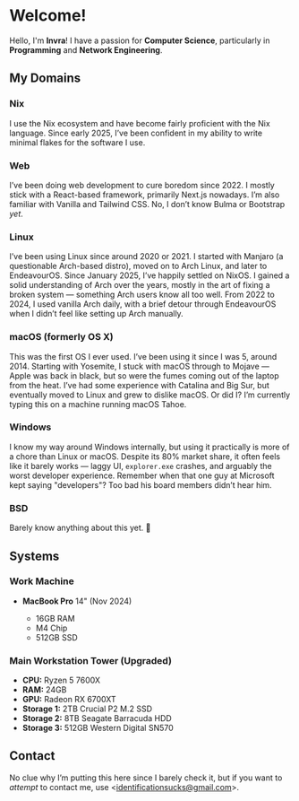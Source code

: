 # Welcome!

Hello, I'm **Invra**! I have a passion for **Computer Science**, particularly in **Programming** and **Network Engineering**.

## My Domains

### Nix

I use the Nix ecosystem and have become fairly proficient with the Nix language. Since early 2025, I’ve been confident in my ability to write minimal flakes for the software I use.

### Web

I’ve been doing web development to cure boredom since 2022. I mostly stick with a React-based framework, primarily Next.js nowadays. I’m also familiar with Vanilla and Tailwind CSS.
No, I don’t know Bulma or Bootstrap *yet*.

### Linux

I’ve been using Linux since around 2020 or 2021. I started with Manjaro (a questionable Arch-based distro), moved on to Arch Linux, and later to EndeavourOS. Since January 2025, I’ve happily settled on NixOS.
I gained a solid understanding of Arch over the years, mostly in the art of fixing a broken system — something Arch users know all too well. From 2022 to 2024, I used vanilla Arch daily, with a brief detour through EndeavourOS when I didn’t feel like setting up Arch manually.

### macOS (formerly OS X)

This was the first OS I ever used. I’ve been using it since I was 5, around 2014. Starting with Yosemite, I stuck with macOS through to Mojave — Apple was back in black, but so were the fumes coming out of the laptop from the heat.
I’ve had some experience with Catalina and Big Sur, but eventually moved to Linux and grew to dislike macOS.
Or did I? I’m currently typing this on a machine running macOS Tahoe.

### Windows

I know my way around Windows internally, but using it practically is more of a chore than Linux or macOS.
Despite its 80% market share, it often feels like it barely works — laggy UI, `explorer.exe` crashes, and arguably the worst developer experience.
Remember when that one guy at Microsoft kept saying "developers"? Too bad his board members didn’t hear him.

### BSD

Barely know anything about this yet. 🙂

## Systems

### Work Machine

* **MacBook Pro** 14" (Nov 2024)

  * 16GB RAM
  * M4 Chip
  * 512GB SSD

### Main Workstation Tower (Upgraded)

* **CPU:** Ryzen 5 7600X
* **RAM:** 24GB
* **GPU:** Radeon RX 6700XT
* **Storage 1:** 2TB Crucial P2 M.2 SSD
* **Storage 2:** 8TB Seagate Barracuda HDD
* **Storage 3:** 512GB Western Digital SN570

## Contact

No clue why I’m putting this here since I barely check it, but if you want to *attempt* to contact me, use <[identificationsucks@gmail.com](mailto:identificationsucks@gmail.com)>.
